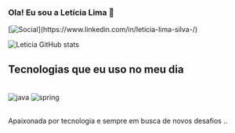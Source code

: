 ### Ola! Eu sou a Letícia Lima 👋

[![Social](https://img.shields.io/badge/LinkedIn-0077B5?)](https://www.linkedin.com/in/leticia-lima-silva-/)

![Leticia GitHub stats](https://github-readme-stats.vercel.app/api?username=Leticia12&show_icons=true&theme=radical)


## Tecnologias que eu uso no meu dia 

<div style="display: inline_block"><br/>
<img align="center" alt="java" src="https://img.shields.io/badge/Java-ED8B00?style=for-the-badge&logo=openjdk&logoColor=white"/>
<img align="center" alt="spring" src="https://img.shields.io/badge/Spring-6DB33F?style=for-the-badge&logo=spring&logoColor=white"/>
</div><br/>

Apaixonada por tecnologia e sempre em busca de novos desafios ..

